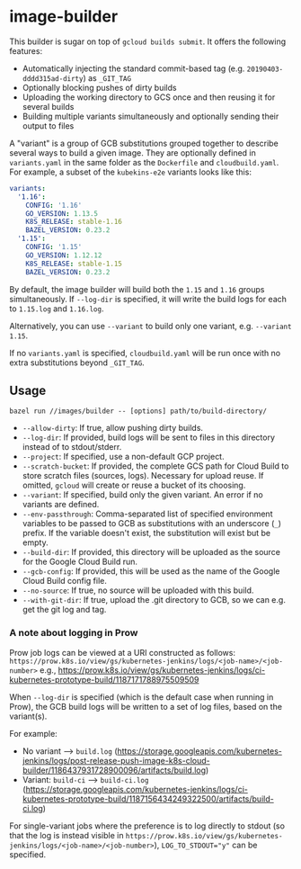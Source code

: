 # image-builder

This builder is sugar on top of `gcloud builds submit`. It offers the following features:

- Automatically injecting the standard commit-based tag (e.g. `20190403-dddd315ad-dirty`) as `_GIT_TAG`
- Optionally blocking pushes of dirty builds
- Uploading the working directory to GCS once and then reusing it for several builds
- Building multiple variants simultaneously and optionally sending their output to files

A "variant" is a group of GCB substitutions grouped together to describe several ways to build a
given image. They are optionally defined in `variants.yaml` in the same folder as the `Dockerfile`
and `cloudbuild.yaml`. For example, a subset of the `kubekins-e2e` variants looks like this:

```yaml
variants:
  '1.16':
    CONFIG: '1.16'
    GO_VERSION: 1.13.5
    K8S_RELEASE: stable-1.16
    BAZEL_VERSION: 0.23.2
  '1.15':
    CONFIG: '1.15'
    GO_VERSION: 1.12.12
    K8S_RELEASE: stable-1.15
    BAZEL_VERSION: 0.23.2
```

By default, the image builder will build both the `1.15` and `1.16` groups simultaneously.
If `--log-dir` is specified, it will write the build logs for each to `1.15.log` and `1.16.log`.

Alternatively, you can use `--variant` to build only one variant, e.g. `--variant 1.15`.

If no `variants.yaml` is specified, `cloudbuild.yaml` will be run once with no extra substitutions
beyond `_GIT_TAG`.

## Usage

```shell
bazel run //images/builder -- [options] path/to/build-directory/
```

- `--allow-dirty`: If true, allow pushing dirty builds.
- `--log-dir`: If provided, build logs will be sent to files in this directory instead of to stdout/stderr.
- `--project`: If specified, use a non-default GCP project.
- `--scratch-bucket`: If provided, the complete GCS path for Cloud Build to store scratch files (sources, logs). Necessary for upload reuse. If omitted, `gcloud` will create or reuse a bucket of its choosing.
- `--variant`: If specified, build only the given variant. An error if no variants are defined.
- `--env-passthrough`: Comma-separated list of specified environment variables to be passed to GCB as substitutions with an underscore (`_`) prefix. If the variable doesn't exist, the substitution will exist but be empty.
- `--build-dir`: If provided, this directory will be uploaded as the source for the Google Cloud Build run.
- `--gcb-config`: If provided, this will be used as the name of the Google Cloud Build config file.
- `--no-source`: If true, no source will be uploaded with this build.
- `--with-git-dir`: If true, upload the .git directory to GCB, so we can e.g. get the git log and tag.

### A note about logging in Prow

Prow job logs can be viewed at a URI constructed as follows: `https://prow.k8s.io/view/gs/kubernetes-jenkins/logs/<job-name>/<job-number>` e.g., https://prow.k8s.io/view/gs/kubernetes-jenkins/logs/ci-kubernetes-prototype-build/1187171788975509509

When `--log-dir` is specified (which is the default case when running in Prow), the GCB build logs will be written to a set of log files, based on the variant(s).

For example:
- No variant --> `build.log` (https://storage.googleapis.com/kubernetes-jenkins/logs/post-release-push-image-k8s-cloud-builder/1186437931728900096/artifacts/build.log)
- Variant: `build-ci` --> `build-ci.log` (https://storage.googleapis.com/kubernetes-jenkins/logs/ci-kubernetes-prototype-build/1187156434249322500/artifacts/build-ci.log)

For single-variant jobs where the preference is to log directly to stdout (so that the log is instead visible in `https://prow.k8s.io/view/gs/kubernetes-jenkins/logs/<job-name>/<job-number>`), `LOG_TO_STDOUT="y"` can be specified.

